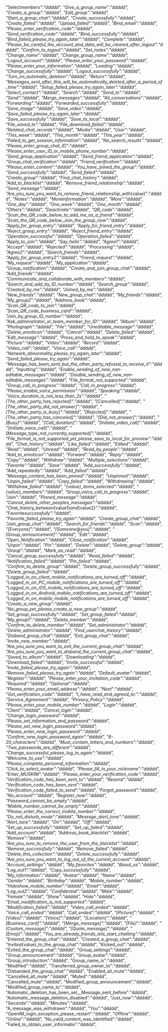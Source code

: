 "Select*members":"ddddd",
"Give_a_group_name":"ddddd",
"Create_a_group":"ddddd",
"Edit_group":"ddddd",
"Start_a_group_chat":"ddddd",
"Create_successfully":"ddddd",
"Create_failed":"ddddd",
"Upload_failed":"ddddd",
"Bind_email":"ddddd",
"Please_enter_verification_code":"ddddd",
"Send_verification_code":"ddddd",
"Bind_successfully":"ddddd",
"Bind_failed_please_try_again_later":"ddddd",
"Complete":"ddddd",
"Please_be_careful_the_account_and_data_will_be_cleared_after_logout":"ddddd",
"Confirm_to_logout":"ddddd",
"Set_notes":"ddddd",
"Change_name":"ddddd",
"Change_group_name":"ddddd",
"Logout_account":"ddddd",
"Please_enter_your_password":"ddddd",
"Please_enter_your_information":"ddddd",
"Loading":"ddddd",
"Change_successfully":"ddddd",
"Logout_successfully":"ddddd",
"Turn_on_automatic_deletion":"ddddd",
"Return":"ddddd",
"Messages_sent_after_this_will_be_automatically_deleted_after_a_period_of_time":"ddddd",
"Setup_failed_please_try_again_later":"ddddd",
"Select_contact":"ddddd",
"Search":"ddddd",
"Send_to":"ddddd",
"Send":"ddddd",
"Merge_messages":"ddddd",
"All_conversations":"ddddd",
"Forwarding":"ddddd",
"Forwarded_successfully":"ddddd",
"Save_image":"ddddd",
"Save_video":"ddddd",
"Save_failed_please_try_again_later":"ddddd",
"Save_successfully":"ddddd",
"Save_to_local":"ddddd",
"File_saved_to":"ddddd",
"File_download_failed":"ddddd",
"Related_chat_records":"ddddd",
"Media":"ddddd",
"User":"ddddd",
"This_week":"ddddd",
"This_month":"ddddd",
"This_year":"ddddd",
"Failed_to_get_session_information":"ddddd",
"No_search_results":"ddddd",
"Please_enter_group_chat_ID":"ddddd",
"Please_enter_user_ID_or_mobile_phone_number":"ddddd",
"Send_group_application":"ddddd",
"Send_friend_application":"ddddd",
"Group_chat_verification":"ddddd",
"Friend_verification":"ddddd",
"Please_enter_content":"ddddd",
"You_have_joined_the_group":"ddddd",
"Send_successfully":"ddddd",
"Send_failed":"ddddd",
"Create_group":"ddddd",
"Find_chat_history":"ddddd",
"Add_to_blacklist":"ddddd",
"Remove_friend_relationship":"ddddd",
"Send_message":"ddddd",
"Are_you_sure_you_want_to_remove_friend_relationship_with*{value}":"ddddd",
"Notes":"ddddd",
"More*information":"ddddd",
"More":"ddddd",
"One_day":"ddddd",
"One_week":"ddddd",
"One_month":"ddddd",
"Others":"ddddd",
"Deactivate":"ddddd",
"QR_code":"ddddd",
"Scan_the_QR_code_below_to_add_me_as_a_friend":"ddddd",
"Scan_the_QR_code_below_Join_the_group_now":"ddddd",
"Apply_for_group_entry":"ddddd",
"Apply_for_friend_entry":"ddddd",
"Reject_group_entry":"ddddd",
"Reject_friend_entry":"ddddd",
"Operation_successful":"ddddd",
"Operation_failed":"ddddd",
"Apply_to_join":"ddddd",
"Say_hello":"ddddd",
"Agree1":"ddddd",
"Accept":"ddddd",
"Rejected":"ddddd",
"Processing":"ddddd",
"Agree2":"ddddd",
"Search_friends":"ddddd",
"Apply_for_group_entry2":"ddddd",
"Friend_request":"ddddd",
"My_request":"ddddd",
"My_application":"ddddd",
"Group_notification":"ddddd",
"Create_and_join_group_chat":"ddddd",
"Add_friends":"ddddd",
"Communicate_and_collaborate_with_members":"ddddd",
"Search_and_add_by_ID_number":"ddddd",
"Search_group":"ddddd",
"Created_by_me":"ddddd",
"Joined_by_me":"ddddd",
"New_friends":"ddddd",
"New_group_chat":"ddddd",
"My_friends":"ddddd",
"My_group2":"ddddd",
"Address_book":"ddddd",
"Scan_QR_code_to_join":"ddddd",
"Scan_QR_code_business_card":"ddddd",
"Join_by_group_ID_number":"ddddd",
"Ask_administrator_or_team_member_for_ID":"ddddd",
"Album":"ddddd",
"Photograph":"ddddd",
"File":"ddddd",
"Uneditable_message":"ddddd",
"Delete_emoticon":"ddddd",
"Cancel":"ddddd",
"Delete_failed":"ddddd",
"Edit_message":"ddddd",
"Press_and_hold_to_speak":"ddddd",
"Picture":"ddddd",
"Video":"ddddd",
"Record":"ddddd",
"Video_call":"ddddd",
"Voice_call":"ddddd",
"Network_abnormality_please_try_again_later":"ddddd",
"Send_failed_please_try_again":"ddddd",
"Message_has_been_sent_but_the_other_party_refused_to_receive_it":"ddddd",
"Inputting":"ddddd",
"Enable_sending_of_new_non-editable_messages":"ddddd",
"Disable_sending_of_new_non-editable_messages":"ddddd",
"File_format_not_supported":"ddddd",
"Group_call_in_progress":"ddddd",
"Call_in_progress":"ddddd",
"Please_enable_voice_permission":"ddddd",
"Speaking":"ddddd",
"Voice_duration_is_not_less_than_2s":"ddddd",
"[The_other_party_has_rejected]":"ddddd",
"[Cancelled]":"ddddd",
"[The_other_party_did_not_answer]":"ddddd",
"[The_other_party_is_busy]":"ddddd",
"[Rejected]":"ddddd",
"[The_other_party_has_canceled]":"ddddd",
"[Did_not_answer]":"ddddd",
"[Busy]":"ddddd",
"[Call_duration]":"ddddd",
"[Initiate_video_call]":"ddddd",
"[Initiate_voice_call]":"ddddd",
"[Message_type_not_currently_supported]":"ddddd",
"File_format_is_not_supported_yet_please_save_to_local_for_preview":"ddddd",
"Chat_history":"ddddd",
"Like_failed":"ddddd",
"Edited":"ddddd",
"Read":"ddddd",
"Unread":"ddddd",
"Read_by_people":"ddddd",
"Add_to_emoticon":"ddddd",
"Forward":"ddddd",
"Reply":"ddddd",
"Copy":"ddddd",
"Withdraw":"ddddd",
"Multiple_selections":"ddddd",
"Favorite":"ddddd",
"Save":"ddddd",
"Add_successfully":"ddddd",
"Add_repeatedly":"ddddd",
"Add_failed":"ddddd",
"Message_content_has_been_pinned":"ddddd",
"Unpinned":"ddddd",
"Unpin_failed":"ddddd",
"Copy_failed":"ddddd",
"Withdrawing":"ddddd",
"Withdraw_failed":"ddddd",
"{value}\_items_selected":"ddddd",
"{value}\_members":"ddddd",
"Group_voice_call_in_progress":"ddddd",
"Join":"ddddd",
"Pinned_message":"ddddd",
"Cannot_delete_other_peoples_messages":"ddddd",
"Chat_history_between*{value1}_and_{value2}":"ddddd",
"Favorite*successfully":"ddddd",
"Favorite_failed_please_try_again":"ddddd",
"Create_group_chat":"ddddd",
"Join_group_chat":"ddddd",
"Search_for_friends":"ddddd",
"Scan":"ddddd",
"[Everyone]":"ddddd",
"[Someone*@_you]":"ddddd",
"[Group_announcement]":"ddddd",
"Edit":"ddddd",
"Open_Notification":"ddddd",
"Close_notification":"ddddd",
"Unpin":"ddddd",
"Pin":"ddddd",
"Delete":"ddddd",
"Delete_group":"ddddd",
"Group":"ddddd",
"Mark_as_read":"ddddd",
"Cancel_group_successfully":"ddddd",
"Read_failed":"ddddd",
"Notification_failed":"ddddd",
"Pin_failed":"ddddd",
"Confirm_to_delete_group":"ddddd",
"Delete_group_successfully":"ddddd",
"Delete_group_failed":"ddddd",
"Logged_in_on_client_mobile_notifications_are_turned_off":"ddddd",
"Logged_in_on_PC_mobile_notifications_are_turned_off":"ddddd",
"Logged_in_on_iOS_mobile_notifications_are_turned_off":"ddddd",
"Logged_in_on_Android_mobile_notifications_are_turned_off":"ddddd",
"Logged_in_on_mobile_mobile_notifications_are_turned_off":"ddddd",
"Create_a_new_group":"ddddd",
"No_group_yet_please_create_a_new_group":"ddddd",
"Set_group_successfully":"ddddd",
"Set_group_failed":"ddddd",
"My_group1":"ddddd",
"Delete_member":"ddddd",
"Confirm_to_delete_member":"ddddd",
"Set_administrator":"ddddd",
"Delete_administrator":"ddddd",
"Find_userchat_history":"ddddd",
"Disband_group_chat":"ddddd",
"Exit_group_chat":"ddddd",
"Invite_new_member":"ddddd",
"Are_you_sure_you_want_to_exit_the_current_group_chat":"ddddd",
"Are_you_sure_you_want_to_disband_the_current_group_chat":"ddddd",
"Saved_to_album":"ddddd",
"Downloading":"ddddd",
"Download_failed":"ddddd",
"Invite_successful":"ddddd",
"Invite_failed_please_try_again":"ddddd",
"Remove_failed_please_try_again":"ddddd",
"Default_avatar":"ddddd",
"Register":"ddddd",
"Please_enter_your_invitation_code":"ddddd",
"Required":"ddddd",
"Optional":"ddddd",
"Please_enter_your_email_address":"ddddd",
"Next":"ddddd",
"Get_verification_code":"ddddd",
"I_have_read_and_agreed_to:":"ddddd",
"Service_Agreement":"ddddd",
"Privacy_Policy":"ddddd",
"Please_enter_your_mobile_number":"ddddd",
"Login":"ddddd",
"Client":"ddddd",
"Cancel_login":"ddddd",
"Change_login_password":"ddddd",
"Please_set_information_and_password":"ddddd",
"Please_set_new_login_password":"ddddd",
"Please_enter_new_login_password":"ddddd",
"Confirm_new_login_password_again":"ddddd",
"6-20_characters":"ddddd",
"Must_contain_letters_and_numbers":"ddddd",
"Two_passwords_are_different":"ddddd",
"Change_successful_please_log_in_again":"ddddd",
"Welcome_to_use":"ddddd",
"Please_complete_personal_information":"ddddd",
"Click_to_select_avatar":"ddddd",
"Please_fill_in_your_nickname":"ddddd",
"Enter_MUSKIM":"ddddd",
"Please_enter_your_verification_code":"ddddd",
"Verification_code_has_been_sent_to":"ddddd",
"Resend":"ddddd",
"Verification_code_has_been_sent":"ddddd",
"Verification_code_failed_to_send":"ddddd",
"Forgot_password":"ddddd",
"No_account":"ddddd",
"Register_now":"ddddd",
"Password_cannot_be_empty":"ddddd",
"Mobile_number_cannot_be_empty":"ddddd",
"Please_enter_the_correct_mobile_number":"ddddd",
"Do_not_disturb_mode":"ddddd",
"Message_alert_tone":"ddddd",
"Alert_tone":"ddddd",
"On":"ddddd",
"Off":"ddddd",
"Set_up_successfully":"ddddd",
"Set_up_failed":"ddddd",
"Add_account":"ddddd",
"Address_book_blacklist":"ddddd",
"Remove":"ddddd",
"Are_you_sure_to_remove_the_user_from_the_blacklist":"ddddd",
"Remove_successfully":"ddddd",
"Remove_failed":"ddddd",
"Delete_this_collection":"ddddd",
"Delete_successfully":"ddddd",
"Are_you_sure_you_want_to_log_out_of_the_current_account":"ddddd",
"Account_settings":"ddddd",
"My_favorites":"ddddd",
"About_us":"ddddd",
"Log_out1":"ddddd",
"Copy_successfully":"ddddd",
"My_information":"ddddd",
"Avatar":"ddddd",
"Name":"ddddd",
"Gender":"ddddd",
"Birthday":"ddddd",
"Mobile_number":"ddddd",
"Hideshow_mobile_number":"ddddd",
"Email":"ddddd",
"Log_out2":"ddddd",
"Confidential":"ddddd",
"Male":"ddddd",
"Female":"ddddd",
"Show":"ddddd",
"Hide":"ddddd",
"Email_modification_is_not_supported":"ddddd",
"Modification_failed":"ddddd",
"Video_call_ended":"ddddd",
"Voice_call_ended":"ddddd",
"Call_ended":"ddddd",
"[Picture]":"ddddd",
"[Video]":"ddddd",
"[Voice]":"ddddd",
"[Location]":"ddddd",
"[Business_card]":"ddddd",
"[Merge_message]":"ddddd",
"[File]":"ddddd",
"[Custom_message]":"ddddd",
"[Quote_message]":"ddddd",
"[Emoji]":"ddddd",
"You_are_already_friends_lets_start_chatting":"ddddd",
"Entered_the_group_chat":"ddddd",
"Created_a_group_chat":"ddddd",
"Invited_{value}\_to_the_group_chat":"ddddd",
"Kicked_out":"ddddd",
"Exited_the_group_chat":"ddddd",
"Group_settings":"ddddd",
"Group_announcement":"ddddd",
"Group_avatar":"ddddd",
"Group_introduction":"ddddd",
"Group_name_is":"ddddd",
"Modified":"ddddd",
"Transferred_group_owner_to":"ddddd",
"Disbanded_the_group_chat":"ddddd",
"Enabled_all_mute":"ddddd",
"Cancelled_all_mute":"ddddd",
"Muted":"ddddd",
"Cancelled_mute":"ddddd",
"Modified_group_announcement":"ddddd",
"Modified_group_name_to":"ddddd",
"Automatic_deletion_has_been_set\_\_Message_sent_before":"ddddd",
"Automatic_message_deletion_disabled":"ddddd",
"Just_now":"ddddd",
"Seconds":"ddddd",
"Minutes":"ddddd",
"A_message_was_withdrawn":"ddddd",
"You":"ddddd",
"OpenIM_login_exception_please_restart":"ddddd",
"Offline":"ddddd",
"Online":"ddddd",
"No_valid_content_was_identified":"ddddd",
"Failed_to_obtain_user_informatio":"ddddd",
